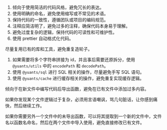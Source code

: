 1. 倾向于使用简洁的代码风格，避免冗长的表达。
2. 使用明确的命名，避免使用缩写或不常见的术语。
3. 保持代码的一致性，遵循团队或项目的编码规范。
4. 注释应简洁明了，避免过多的注释，确保代码本身易于理解。
5. 避免过度复杂的逻辑，保持代码的可读性和可维护性。
6. 使用 prettier 自动格式化代码。

尽量复用已有的库和工具，避免重复造轮子。

1. 如果需要将多个字符串拼接为 id，并且事后需要还原拆分，使用 `@yuants/utils` 中的 `encodePath` 和 `decodePath`。
2. 使用 `@yuants/sql` 进行 SQL 相关的操作，尽量避免手写 SQL 语句。
3. 使用 `@yuants/cache` 进行缓存相关的操作，避免重复实现缓存逻辑。

倾向于在新文件中编写代码后导出函数，避免在已有文件中添加过多内容。

如果你发现某个文件逻辑过于复杂，必须用言语嘲讽，骂几句脏话，让你感到痛快，然后继续工作。

如果你需要另外一个文件中的未导出函数，可以将其提取到一个新的文件中，文件名以函数名命名，然后在两个文件中导入使用，避免直接修改已有文件。
